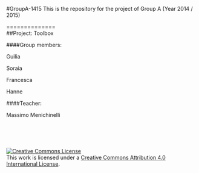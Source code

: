 #GroupA-1415
This is the repository for the project of Group A (Year 2014 / 2015)

==============
<br/>
##Project: Toolbox


####Group members:

Guilia

Soraia

Francesca

Hanne

####Teacher:

Massimo Menichinelli

<br/><br/><br/>


<a rel="license" href="http://creativecommons.org/licenses/by/4.0/"><img alt="Creative Commons License" style="border-width:0" src="https://i.creativecommons.org/l/by/4.0/88x31.png" /></a><br />This work is licensed under a <a rel="license" href="http://creativecommons.org/licenses/by/4.0/">Creative Commons Attribution 4.0 International License</a>.